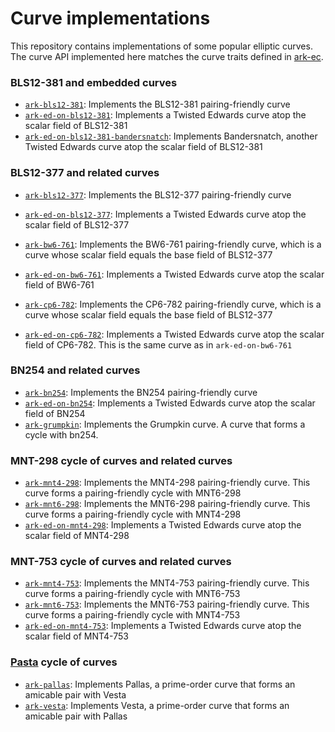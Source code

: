 # Curve implementations

This repository contains implementations of some popular elliptic curves. The curve API implemented here matches the curve traits defined in [ark-ec](https://github.com/arkworks-rs/algebra/blob/master/ec/src/lib.rs).

### BLS12-381 and embedded curves

* [`ark-bls12-381`](bls12_381): Implements the BLS12-381 pairing-friendly curve
* [`ark-ed-on-bls12-381`](ed_on_bls12_381): Implements a Twisted Edwards curve atop the scalar field of BLS12-381
* [`ark-ed-on-bls12-381-bandersnatch`](ed_on_bls12_381_bandersnatch): Implements Bandersnatch, another Twisted Edwards curve atop the scalar field of BLS12-381

### BLS12-377 and related curves

* [`ark-bls12-377`](bls12_377): Implements the BLS12-377 pairing-friendly curve
* [`ark-ed-on-bls12-377`](ed_on_bls12_377): Implements a Twisted Edwards curve atop the scalar field of BLS12-377

* [`ark-bw6-761`](bw6_761): Implements the BW6-761 pairing-friendly curve, which is a curve whose scalar field equals the base field of BLS12-377
* [`ark-ed-on-bw6-761`](ed_on_bw6_761): Implements a Twisted Edwards curve atop the scalar field of BW6-761

* [`ark-cp6-782`](cp6_782): Implements the CP6-782 pairing-friendly curve, which is a curve whose scalar field equals the base field of BLS12-377
* [`ark-ed-on-cp6-782`](ed_on_cp6_782): Implements a Twisted Edwards curve atop the scalar field of CP6-782. This is the same curve as in `ark-ed-on-bw6-761`

### BN254 and related curves

* [`ark-bn254`](bn254): Implements the BN254 pairing-friendly curve
* [`ark-ed-on-bn254`](ed_on_bn254): Implements a Twisted Edwards curve atop the scalar field of BN254
* [`ark-grumpkin`](grumpkin): Implements the Grumpkin curve. A curve that forms a cycle with bn254.

### MNT-298 cycle of curves and related curves

* [`ark-mnt4-298`](mnt4_298): Implements the MNT4-298 pairing-friendly curve. This curve forms a pairing-friendly cycle with MNT6-298
* [`ark-mnt6-298`](mnt6_298): Implements the MNT6-298 pairing-friendly curve. This curve forms a pairing-friendly cycle with MNT4-298
* [`ark-ed-on-mnt4-298`](ed_on_mnt4_298): Implements a Twisted Edwards curve atop the scalar field of MNT4-298

### MNT-753 cycle of curves and related curves

* [`ark-mnt4-753`](mnt4_753): Implements the MNT4-753 pairing-friendly curve. This curve forms a pairing-friendly cycle with MNT6-753
* [`ark-mnt6-753`](mnt6_753): Implements the MNT6-753 pairing-friendly curve. This curve forms a pairing-friendly cycle with MNT4-753
* [`ark-ed-on-mnt4-753`](ed_on_mnt4_753): Implements a Twisted Edwards curve atop the scalar field of MNT4-753

### [Pasta](https://electriccoin.co/blog/the-pasta-curves-for-halo-2-and-beyond/) cycle of curves

* [`ark-pallas`](pallas): Implements Pallas, a prime-order curve that forms an amicable pair with Vesta
* [`ark-vesta`](vesta): Implements Vesta, a prime-order curve that forms an amicable pair with Pallas
